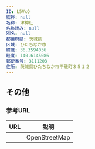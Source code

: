 ```yaml
---
ID: L5VxQ
総称: null
名称: 津神社
名称読み: null
別名: null
都道府県: 茨城県
区域: ひたちなか市
緯度: 36.3594036
経度: 140.6145086
郵便番号: 3111203
住所: 茨城県ひたちなか市平磯町３５１２
---
```


## その他

### 参考URL

| URL | 説明          |
| --- | ------------- |
|     | OpenStreetMap |

